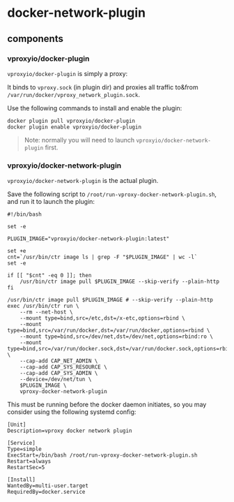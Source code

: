 # docker-network-plugin

## components

### vproxyio/docker-plugin

`vproxyio/docker-plugin` is simply a proxy:

It binds to `vproxy.sock` (in plugin dir) and proxies all traffic to&from `/var/run/docker/vproxy_network_plugin.sock`.

Use the following commands to install and enable the plugin:

```shell
docker plugin pull vproxyio/docker-plugin
docker plugin enable vproxyio/docker-plugin
```

> Note: normally you will need to launch `vproxyio/docker-network-plugin` first.

### vproxyio/docker-network-plugin

`vproxyio/docker-network-plugin` is the actual plugin.

Save the following script to `/root/run-vproxy-docker-network-plugin.sh`, and run it to launch the plugin:

```shell
#!/bin/bash

set -e

PLUGIN_IMAGE="vproxyio/docker-network-plugin:latest"

set +e
cnt=`/usr/bin/ctr image ls | grep -F "$PLUGIN_IMAGE" | wc -l`
set -e

if [[ "$cnt" -eq 0 ]]; then
	/usr/bin/ctr image pull $PLUGIN_IMAGE --skip-verify --plain-http
fi

/usr/bin/ctr image pull $PLUGIN_IMAGE # --skip-verify --plain-http
exec /usr/bin/ctr run \
	--rm --net-host \
	--mount type=bind,src=/etc,dst=/x-etc,options=rbind \
	--mount type=bind,src=/var/run/docker,dst=/var/run/docker,options=rbind \
	--mount type=bind,src=/dev/net,dst=/dev/net,options=rbind:ro \
	--mount type=bind,src=/var/run/docker.sock,dst=/var/run/docker.sock,options=rbind:ro \
	--cap-add CAP_NET_ADMIN \
	--cap-add CAP_SYS_RESOURCE \
	--cap-add CAP_SYS_ADMIN \
	--device=/dev/net/tun \
	$PLUGIN_IMAGE \
	vproxy-docker-network-plugin
```

This must be running before the docker daemon initiates, so you may consider using the following systemd config:

```systemd
[Unit]
Description=vproxy docker network plugin

[Service]
Type=simple
ExecStart=/bin/bash /root/run-vproxy-docker-network-plugin.sh
Restart=always
RestartSec=5

[Install]
WantedBy=multi-user.target
RequiredBy=docker.service
```
